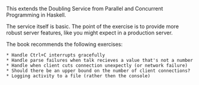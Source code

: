 This extends the Doubling Service from Parallel and Concurrent Programming in
Haskell.

The service itself is basic. The point of the exercise is to provide more
robust server features, like you might expect in a production server.

The book recommends the following exercises:

    * Handle Ctrl+C interrupts gracefully
    * Handle parse failures when talk recieves a value that's not a number
    * Handle when client cuts connection unexpectly (or network failure)
    * Should there be an upper bound on the number of client connections?
    * Logging activity to a file (rather then the console)

